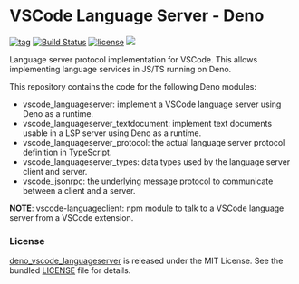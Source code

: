 # VSCode Language Server - Deno

[![tag](https://img.shields.io/github/release/denodev/deno_vscode_languageserver)](https://github.com/denodev/deno_vscode_languageserver/releases)
[![Build Status](https://github.com/denodev/deno_vscode_languageserver/workflows/ci/badge.svg?branch=master)](https://github.com/denodev/deno_vscode_languageserver/actions)
[![license](https://img.shields.io/github/license/denodev/deno_vscode_languageserver)](https://github.com/denodev/deno_vscode_languageserver/blob/master/LICENSE)
[![](https://img.shields.io/badge/deno-v0.41.0-green.svg)](https://github.com/denoland/deno)

Language server protocol implementation for VSCode. This allows implementing language services in JS/TS running on Deno.

This repository contains the code for the following Deno modules:

- vscode_languageserver: implement a VSCode language server using Deno as a runtime.
- vscode_languageserver_textdocument: implement text documents usable in a LSP server using Deno as a runtime.
- vscode_languageserver_protocol: the actual language server protocol definition in TypeScript.
- vscode_languageserver_types: data types used by the language server client and server.
- vscode_jsonrpc: the underlying message protocol to communicate between a client and a server.

**NOTE**: vscode-languageclient: npm module to talk to a VSCode language server from a VSCode extension.

### License

[deno_vscode_languageserver](https://github.com/denodev/deno_vscode_languageserver) is released under the MIT License. See the bundled [LICENSE](./LICENSE) file for details.
